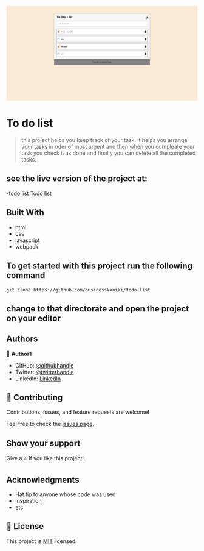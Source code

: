 ![banner gif](./src/img.png)
# To do list

> this project helps you keep track of your task.  it helps you arrange your tasks in oder of most urgent and then when you compleate your task you check it as done and finally you can delete all the completed tasks.

## see the live version of the project at:

-todo list [Todo list](https://businesskaniki.github.io/todo-list/dist/)


## Built With

- html 
- css
- javascript
- webpack


## To get started with this project run the following command


```
git clone https://github.com/businesskaniki/todo-list

```
## change to that directorate and open the project on your editor



## Authors

👤 **Author1**

- GitHub: [@githubhandle](https://github.com/businesskaniki)
- Twitter: [@twitterhandle](https://twitter.com/kaniki7346)
- LinkedIn: [LinkedIn](https://linkedin.com/in/nicholasmaina)


## 🤝 Contributing

Contributions, issues, and feature requests are welcome!

Feel free to check the [issues page]( https://github.com/businesskaniki/todo-list/issues/).

## Show your support

Give a ⭐️ if you like this project!

## Acknowledgments

- Hat tip to anyone whose code was used
- Inspiration
- etc

## 📝 License

This project is [MIT](./MIT.md) licensed.
